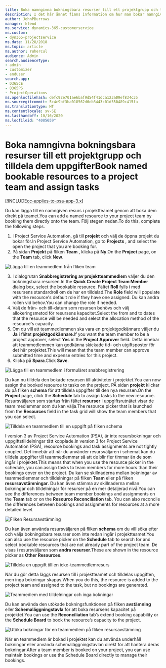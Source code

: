 ```yaml
---
title: Boka namngivna bokningsbara resurser till ett projektgrupp och tilldela dem uppgifter
description: I det här ämnet finns information om hur man bokar namngivna resurser till projektteam och tilldelar dem till uppgifter.
author: JohnPBurrows
manager: kfend
ms.service: dynamics-365-customerservice
ms.custom:
- dyn365-projectservice
ms.date: 11/28/2018
ms.topic: article
ms.author: ruhercul
audience: Admin
search.audienceType:
- admin
- customizer
- enduser
search.app:
- D365CE
- D365PS
- ProjectOperations
ms.openlocfilehash: defc92e701ae6baf9d54f41dca123a09ef834c35
ms.sourcegitcommit: 5c4c9bf3ba018562d6cb3443c01d550489c415fa
ms.translationtype: HT
ms.contentlocale: sv-SE
ms.lasthandoff: 10/16/2020
ms.locfileid: "4085659"
---
```

# <a name="book-named-bookable-resources-to-a-project-team-and-assign-tasks"></a><span data-ttu-id="688bb-103">Boka namngivna bokningsbara resurser till ett projektgrupp och tilldela dem uppgifter</span><span class="sxs-lookup"><span data-stu-id="688bb-103">Book named bookable resources to a project team and assign tasks</span></span> 

[!INCLUDE[cc-applies-to-psa-app-3.x](../includes/cc-applies-to-psa-app-3x.md)]

<span data-ttu-id="688bb-104">Du kan lägga till en namngiven resurs i projektteamet genom att boka dem direkt på teamet.</span><span class="sxs-lookup"><span data-stu-id="688bb-104">You can  add a named resource to your project team by booking them directly onto the team.</span></span> <span data-ttu-id="688bb-105">Följ stegen nedan.</span><span class="sxs-lookup"><span data-stu-id="688bb-105">To do this, complete the following steps.</span></span>

1. <span data-ttu-id="688bb-106">I Project Service Automation, gå till **projekt** och välj de öppna projekt du bokar för.</span><span class="sxs-lookup"><span data-stu-id="688bb-106">In  Project Service Automation, go to **Projects** , and select the open the project that you are booking for.</span></span>
2. <span data-ttu-id="688bb-107">På sidan **Projekt** på fliken **Team** , klicka på **Ny**.</span><span class="sxs-lookup"><span data-stu-id="688bb-107">On the **Project** page, on the **Team** tab, click **New**.</span></span> 

![Lägga till en teammedlem från fliken team](media/RM-how-to-1.png)

3. <span data-ttu-id="688bb-109">I dialogrutan **Snabbregistrering av projektteammedlem** väljer du den bokningsbara resursen.</span><span class="sxs-lookup"><span data-stu-id="688bb-109">In the **Quick Create Project Team Member** dialog box, select the bookable resource.</span></span> <span data-ttu-id="688bb-110">Fältet **Roll** fylls i med resursens standardroll om de har en tilldelad.</span><span class="sxs-lookup"><span data-stu-id="688bb-110">The **Role** field will populate with the resource's default role if they have one assigned.</span></span> <span data-ttu-id="688bb-111">Du kan ändra rollen vid behov.</span><span class="sxs-lookup"><span data-stu-id="688bb-111">You can change the role if needed.</span></span> 
4. <span data-ttu-id="688bb-112">Välj de från- och till-datum som resursen behövs och välj allokeringsmetod för resursens kapacitet.</span><span class="sxs-lookup"><span data-stu-id="688bb-112">Select the from and to dates that the resource will be needed and select the allocation method of the resource's capacity.</span></span> 
5. <span data-ttu-id="688bb-113">Om du vill att teammedlemmen ska vara en projektgodkännare väljer du **Ja** i fältet **projektgodkännare**.</span><span class="sxs-lookup"><span data-stu-id="688bb-113">If you want the team member to be a project approver, select **Yes** in the **Project Approver** field.</span></span> <span data-ttu-id="688bb-114">Detta innebär att teammedlemmen kan godkänna skickade tid- och utgiftsposter för det här projektet.</span><span class="sxs-lookup"><span data-stu-id="688bb-114">This will mean that the team member can approve submitted time and expense entries for this project.</span></span> 
6. <span data-ttu-id="688bb-115">Klicka på **Spara**.</span><span class="sxs-lookup"><span data-stu-id="688bb-115">Click **Save**.</span></span>

![Lägga till en teammedlem i formuläret snabbregistrering](media/RM-how-to-2.png)


<span data-ttu-id="688bb-117">Du kan nu tilldela den bokade resursen till aktiviteter i projektet.</span><span class="sxs-lookup"><span data-stu-id="688bb-117">You can now assign the booked resource to tasks on the project.</span></span> <span data-ttu-id="688bb-118">PÅ sidan **projekt** klickar du på fliken **schema** för att tilldela uppgifter till den nya resursen.</span><span class="sxs-lookup"><span data-stu-id="688bb-118">On the **Project** page, click the **Schedule** tab to assign tasks to the new resource.</span></span> <span data-ttu-id="688bb-119">Resursväljaren som startas från fältet **resurser** i uppgiftsrutnätet visar de team medlemmar som du kan välja.</span><span class="sxs-lookup"><span data-stu-id="688bb-119">The resource picker that is launched from the **Resources** field in the task grid will show the team members that you can select.</span></span>

![Tilldela en teammedlem till en uppgift på fliken schema](media/RM-how-to-3.png)

<span data-ttu-id="688bb-121">I version 3 av Project Service Automation (PSA), är inte resursbokningar och uppgiftstilldelningar tätt kopplade.</span><span class="sxs-lookup"><span data-stu-id="688bb-121">In version 3 for Project Service Automation (PSA), resource bookings and task assignments are not tightly coupled.</span></span> <span data-ttu-id="688bb-122">Det innebär att när du använder resursväljaren i schemat kan du tilldela uppgifter till teammedlemmar så att de blir fler timmar än de som ingår i projektet.</span><span class="sxs-lookup"><span data-stu-id="688bb-122">This means that when you use the resource picker in the schedule, you can assign tasks to team members for more hours than their bookings cover on the project.</span></span>
<span data-ttu-id="688bb-123">Du kan se skillnaderna mellan bokningar av teammedlemmar och tilldelningar på fliken **Team** eller på fliken **resursavstämningar**. Du kan även stämma av skillnaderna mellan bokningar och tilldelningar för resurser på en mer detaljerad nivå.</span><span class="sxs-lookup"><span data-stu-id="688bb-123">You can see the differences between team member bookings and assignments on the **Team** tab or on the **Resource Reconciliation** tab. You can also reconcile the differences between bookings and assignments for resources at a more detailed level.</span></span>

![Fliken Resursavstämning](media/RM-how-to-4.png)

<span data-ttu-id="688bb-125">Du kan även använda resursväljaren på fliken **schema** om du vill söka efter och välja bokningsbara resurser som inte redan ingår i projektteamet.</span><span class="sxs-lookup"><span data-stu-id="688bb-125">You can also use the resource picker on the **Schedule** tab to search for and select bookable resources that are not already part of the project team.</span></span> <span data-ttu-id="688bb-126">De visas i resursväljaren som **andra resurser**.</span><span class="sxs-lookup"><span data-stu-id="688bb-126">These are shown in the resource picker as **Other Resources**.</span></span>

![Tilldela en uppgift till en icke-teammedlemresurs](media/RM-how-to-5.png)

<span data-ttu-id="688bb-128">När du gör detta läggs resursen till i projektteamet och tilldelas uppgiften, men inga bokningar skapas.</span><span class="sxs-lookup"><span data-stu-id="688bb-128">When you do this, the resource is added to the project team and assigned to the task, but no bookings are generated.</span></span>

![Teammedlem med tilldelningar och inga bokningar](media/RM-how-to-6.png)

<span data-ttu-id="688bb-130">Du kan använda den utökade bokningsfunktionen på fliken **avstämning** eller **Schemaläggningstavla** för att boka resursens kapacitet på projektet.</span><span class="sxs-lookup"><span data-stu-id="688bb-130">You can use the **Reconciliation** tab’s extend booking capability or the **Schedule Board** to book the resource’s capacity to the project.</span></span>

![Utöka bokningar för en teammedlem på fliken resursavstämning](media/RM-how-to-7.png)

<span data-ttu-id="688bb-132">När en teammedlem är bokad i projektet kan du använda underhåll bokningar eller använda schemaläggningstavlan direkt för att hantera deras bokningar.</span><span class="sxs-lookup"><span data-stu-id="688bb-132">After a team member is booked on your project, you can use maintain bookings or use the Schedule Board directly to manage their bookings.</span></span>

